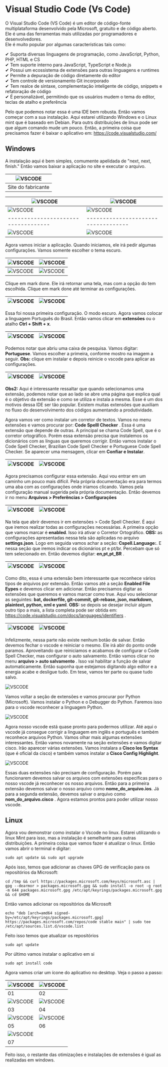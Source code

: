 # Visual Studio Code (Vs Code)

O Visual Studio Code (VS Code) é um editor de código-fonte multiplataforma desenvolvido pela Microsoft, gratuito e de código aberto. Ele é uma das ferramentas mais utilizadas por programadores e desenvolvedores.  
Ele é muito popular por algumas características tais como: 

✔ Suporta diversas linguagens de programação, como JavaScript, Python, PHP, HTML e CS  
✔ Tem suporte interno para JavaScript, TypeScript e Node.js   
✔ Possui um ecossistema de extensões para outras linguagens e runtimes   
✔ Permite a depuração de código diretamente do editor   
✔ Tem controle de versionamento Git incorporado   
✔ Tem realce de sintaxe, complementação inteligente de código, snippets e refatoração de código  
✔ É personalizável, permitindo que os usuários mudem o tema do editor, teclas de atalho e preferência  

Pelo que podemos notar essa é uma IDE bem robusta. Então vamos começar com a sua instalação. Aqui estarei utilizando Windows e o Linux mint que é baseado em Debian. Para outrs distribuições de linux pode ser que algum comando mude um pouco. Então, a primeira coisa que precisamos fazer é baixar o aplicativo em: https://code.visualstudio.com/  

## Windows

A instalação aqui é bem simples, comumente apelidada de "next, next, finish." Então vamos baixar a aplicação no site e executar o arquivo.  

| ![VSCODE](Imagens/Windows/01.png) |
|-----------------------------------|   
| Site do fabricante                |

| ![VSCODE](Imagens/Windows/02.png) | ![VSCODE](Imagens/Windows/02.png) |
|-----------------------------------|-----------------------------------|
| ![VSCODE](Imagens/Windows/03.png) | ![VSCODE](Imagens/Windows/04.png) |  
|-----------------------------------|-----------------------------------|
| ![VSCODE](Imagens/Windows/05.png) | ![VSCODE](Imagens/Windows/06.png) | 

Agora vamos iniciar a aplicação. Quando iniciamos, ele irá pedir algumas configurações. Vamos somente escolher o tema escuro.  

| ![VSCODE](Imagens/Windows/07.png) | ![VSCODE](Imagens/Windows/08.png) |  
|-----------------------------------|-----------------------------------|
| ![VSCODE](Imagens/Windows/09.png) | ![VSCODE](Imagens/Windows/10.png) |  

Clique em mark done. Ele irá retornar uma tela, mas com a opção do tem escolhida. Clique em mark done até terminar as configurações.

| ![VSCODE](Imagens/Windows/11.png) | ![VSCODE](Imagens/Windows/12.png) |  
|-----------------------------------|-----------------------------------| 

Essa foi nossa primeira configuração. O modo escuro. Agora vamos colocar a linguagem Português do Brasil. Então vamos clicar em **extensões** ou o atalho **Ctrl + Shift + x**.  

| ![VSCODE](Imagens/Windows/13.png) | ![VSCODE](Imagens/Windows/14.png) |  
|-----------------------------------|-----------------------------------|

Podemos notar que abriu uma caixa de pesquisa. Vamos digitar: **Portuguese**. Vamos escolher a primeira, conforme mostro na imagem a seguir. **Obs:** clique em instalar e depois reinicie o vscode para aplicar as configurações.  

| ![VSCODE](Imagens/Windows/15.png) | ![VSCODE](Imagens/Windows/16.png) |  
|-----------------------------------|-----------------------------------|  

**Obs2:** Aqui é interessante ressaltar que quando selecionamos uma extensão, podemos notar que ao lado se abre uma página que explica qual é o objetivo da extensão e como se utiliza e instala a mesma. Esse é um dos motivos dessa IDE ser tão popular. Existem muitas extensões que auxiliam no fluxo do desenvolvimento dos códigos aumentando a produtividade.  

Agora vamos ver como instalar um corretor de textos. Vamos no menu extensões e vamos procurar por: **Code Spelll Checker** . Essa é uma extensão que depende de outras. A principal se chama Code Spell, que é o corretor ortográfico. Porém essa extensão precisa que instalemos os dicionários com as línguas que queremos corrigir. Então vamos instalar o Code Spell Checker, Brazilian Code Spell Checker e Portuguese Code Spell Checker.  Se aparecer uma mensagem, clicar em **Confiar e Instalar**.  

| ![VSCODE](Imagens/Windows/17.png) | ![VSCODE](Imagens/Windows/18.png) |  
|-----------------------------------|-----------------------------------|   

Agora precisamos configurar essa extensão. Aqui vou entrar em um caminho um pouco mais difícil. Pela própria documentação era para termos uma aba com as configurações onde iriamos clicando. Vamos pela configuração manual sugerida pela própria documentação. Então devemos ir no menu **Arquivos > Preferências > Configurações**  

| ![VSCODE](Imagens/Windows/19.png) | ![VSCODE](Imagens/Windows/20.png) |  
|-----------------------------------|-----------------------------------|  

Na tela que abrir devemos ir em extensões > Code Spell Checker. É aqui que iremos realizar todas as configurações necessárias. A primeira opção que vamos marcar é **enabled**. Isso irá ativar o Corretor Ortográfico. **OBS:** as configurações apresentadas nessa tela são aplicadas no arquivo **settings.json**.  Logo em seguida vamos achar a seção: **Cspell.Language:**. E nessa seção que iremos indicar os dicionários pt e pt/br. Percebam que só tem selecionado en. Então devemos digitar: **en,pt,pt_BR** .  

| ![VSCODE](Imagens/Windows/21.png) | ![VSCODE](Imagens/Windows/22.png) |  
|-----------------------------------|-----------------------------------|  

Como dito, essa é uma extensão bem interessante que reconhece vários tipos de arquivos por extensão. Então vamos até a seção **Enabled File Eypes** e devemos clicar em adicionar. Então precisamos digitar as extensões que queremos e vamos marcar como true. Aqui vou selecionar as seguintes: **bat, dockerfile, git-commit, git-rebase, json, markdown, plaintext, python, xml e yaml**. **OBS:** se depois se desejar incluir algum outro tipo a mais, a lista completa pode ser obtida em: https://code.visualstudio.com/docs/languages/identifiers .  

| ![VSCODE](Imagens/Windows/23.png) | ![VSCODE](Imagens/Windows/24.png) |  
|-----------------------------------|-----------------------------------|  

Infelizmente, nessa parte não existe nenhum botão de salvar. Então devemos fechar o vscode e reiniciar o mesmo. Ele irá abir do ponto onde paramos. Aproveitando que reiniciamos e acabamos de configurar o Code Spell Checker, mas configurar o auto salvamento. Então vamos clicar no menu **arquivo > auto salvamento** . Isso vai habilitar a função de salvar automaticamente. Então suponha que estejamos digitando algo editor e a energia acabe e desligue tudo. Em tese, vamos ter parte ou quase tudo salvo.  

![VSCODE](Imagens/Windows/25.png)  

Vamos voltar a seção de extensões e vamos procurar por Python (Microsoft). Vamos instalar o Python e o Debugger do Python. Faremos isso para o vscode reconhecer a linguagem Python.  

![VSCODE](Imagens/Windows/26.png)  

Agora nosso vscode está quase pronto para podermos utilizar. Até aqui o vscode já consegue corrigir a linguagem em inglês e português e também reconhece arquivos Python. Vamos olhar mais algumas extensões interessantes. Então vamos novamente na seção extensões e vamos digitar cisco. Irão aparecer várias extensões. Vamos instalara a **Cisco Ios Syntax** (que é oficial da cisco) e também vamos instalar a **Cisco Config Highlight**.   

![VSCODE](Imagens/Windows/27.png)  

Essas duas extensões não precisam de configuração. Porém para funcionarem devemos salvar os arquivos com extensões específicas para o nosso vscode já reconhecer os nosso arquivos. Então para a primeira extensão devemos salvar o nosso arquivo como **nome_do_arquivo.ios**. Já para a segunda extensão, devemos salvar o arquivo como **nom_do_arquivo.cisco** . Agora estamos prontos para poder utilizar nosso vscode.  

## Linux

Agora vou demonstrar como instalar o Vscode no linux. Estarei utilizando o linux Mint para isso, mas a instalação é semelhante para outras distribuições. A primeira coisa que vamos fazer é atualizar o linux. Então vamos abrir o terminal e digitar:  

    sudo apt update && sudo apt upgrade  

Após isso, temos que adicionar as chaves GPG de verificação para os repositórios da Microsoft:  

    cd /tmp && curl https://packages.microsoft.com/keys/microsoft.asc | gpg --dearmor > packages.microsoft.gpg && sudo install -o root -g root -m 644 packages.microsoft.gpg /etc/apt/keyrings/packages.microsoft.gpg && cd $HOME  

Então vamos adicionar os repositórios da Microsoft  

    echo "deb [arch=amd64 signed-by=/etc/apt/keyrings/packages.microsoft.gpg] https://packages.microsoft.com/repos/code stable main" | sudo tee /etc/apt/sources.list.d/vscode.list  

Feito isso temos que atualizar os repositórios  

    sudo apt update  

Por último vamos instalar o aplicativo em si  

    sudo apt install code  

Agora vamos criar um ícone do aplicativo no desktop. Veja o passo a passo:  

| ![VSCODE](Imagens/Linux/01.png) | ![VSCODE](Imagens/Linux/02.png) | 
|---------------------------------|---------------------------------|
| 01                              | 02                              |
| ![VSCODE](Imagens/Linux/03.png) | ![VSCODE](Imagens/Linux/04.png) |
| 03                              | 04                              |
| ![VSCODE](Imagens/Linux/05.png) | ![VSCODE](Imagens/Linux/06.png) |
| 05                              | 06                              |
| ![VSCODE](Imagens/Linux/07.png) |                                 |
| 07                              |                                 |

Feito isso, o restante das otimizações e instalações de extensões é igual as realizadas em windows.  